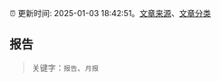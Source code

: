 :alarm_clock: 更新时间: 2025-01-03 18:42:51。[文章来源](/README.md)、[文章分类](/TAGS.md)

## 报告


> 关键字：`报告`、`月报`




